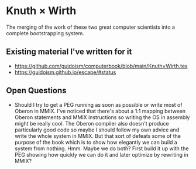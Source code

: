 # Knuth × Wirth

The merging of the work of these two great computer scientists into a complete bootstrapping system.

## Existing material I've written for it

* https://github.com/guidoism/computerbook/blob/main/Knuth×Wirth.tex
* https://guidoism.github.io/escape/#status

## Open Questions

* Should I try to get a PEG running as soon as possible or write most of Oberon in MMIX. I've noticed that there's about a 1:1 mapping between Oberon statements and MMIX instructions so writing the OS in assembly might be really cool. The Oberon compiler also doesn't produce particularly good code so maybe I should follow my own advice and write the whole system in MMIX. But that sort of defeats some of the purpose of the book which is to show how elegantly we can build a system from nothing. Hmm. Maybe we do both? First build it up with the PEG showing how quickly we can do it and later optimize by rewriting in MMIX?
